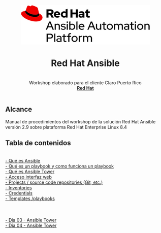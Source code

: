 <p align="center"><img src="https://github.com/workshopopennova/tecnologiasredhat/blob/master/ans/ans01.png?raw=true" alt="ANS logo">
</p>
<h1 align="center">Red Hat Ansible</h1>
<p align="center">
<br>Workshop elaborado para el cliente Claro Puerto Rico
  <br><a href="https://www.redhat.com"><strong>Red Hat</strong></a>
  <br>
  <br>
</p>


<h2>Alcance</h2>

Manual de procedimientos del workshop de la solución Red Hat Ansible versión 2.9 sobre plataforma Red Hat Enterprise Linux 8.4

<h2>Tabla de contenidos</h2>
<br><a href="ans01">- Qué es Ansible</a>
<br><a href="ans02">- Qué es un playbook y como funciona un playbook</a>
<br><a href="ans04">- Qué es Ansible Tower</a>
<br><a href="ans05">- Acceso interfaz web</a>
<br><a href="ans06">- Projects / source code repositories (Git, etc.)</a>
<br><a href="ans07">- Inventories</a>
<br><a href="ans08">- Credentials</a>
<br><a href="ans10">- Templates /playbooks</a>
<br>
<br>
<br>
<br><a href="ans103">- Dia 03 - Ansible Tower</a>
<br><a href="ans104">- Dia 04 - Ansible Tower</a>